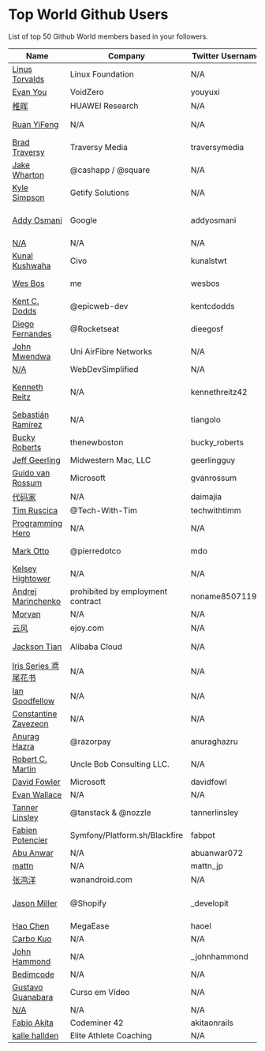 # Top World Github Users

List of top 50 Github World members based in your followers.

<!-- START TOP USERS -->
| Name | Company | Twitter Username | Location | Repositories |
|------|---------|------------------|----------|--------------|
| [Linus Torvalds](https://github.com/torvalds) | Linux Foundation | N/A | Portland, OR | 9 |
| [Evan You](https://github.com/yyx990803) | VoidZero | youyuxi | Singapore | 198 |
| [稚晖](https://github.com/peng-zhihui) | HUAWEI Research | N/A | Shanghai | 59 |
| [Ruan YiFeng](https://github.com/ruanyf) | N/A | N/A | Shanghai, China | 74 |
| [Brad Traversy](https://github.com/bradtraversy) | Traversy Media | traversymedia | Massachusetts | 310 |
| [Jake Wharton](https://github.com/JakeWharton) | @cashapp / @square | N/A | Pittsburgh, PA, USA | 151 |
| [Kyle Simpson](https://github.com/getify) | Getify Solutions | N/A | Austin, TX | 73 |
| [Addy Osmani](https://github.com/addyosmani) | Google | addyosmani | Mountain View, California | 344 |
| [N/A](https://github.com/CodeWithHarry) | N/A | N/A | N/A | 38 |
| [Kunal Kushwaha](https://github.com/kunal-kushwaha) | Civo | kunalstwt | London, UK | 47 |
| [Wes Bos](https://github.com/wesbos) | me | wesbos | Hamilton, Ontario | 412 |
| [Kent C. Dodds](https://github.com/kentcdodds) | @epicweb-dev  | kentcdodds | Salt Lake City, Utah, USA | 735 |
| [Diego Fernandes](https://github.com/diego3g) | @Rocketseat  | dieegosf | Brazil | 75 |
| [John Mwendwa](https://github.com/JohnMwendwa) | Uni AirFibre Networks | N/A | Nairobi, Kenya | 112 |
| [N/A](https://github.com/WebDevSimplified) | WebDevSimplified | N/A | Nebraska | 226 |
| [Kenneth Reitz](https://github.com/kennethreitz) | N/A | kennethreitz42 | Virginia, USA, Earth, Milky Way. | 74 |
| [Sebastián Ramírez](https://github.com/tiangolo) | N/A | tiangolo | Berlin, Germany | 73 |
| [Bucky Roberts](https://github.com/buckyroberts) | thenewboston | bucky_roberts | New York, NY | 45 |
| [Jeff Geerling](https://github.com/geerlingguy) | Midwestern Mac, LLC | geerlingguy | St. Louis, MO | 304 |
| [Guido van Rossum](https://github.com/gvanrossum) | Microsoft | gvanrossum | San Francisco Bay Area | 26 |
| [代码家](https://github.com/daimajia) | N/A | daimajia | Beijing, China | 91 |
| [Tim Ruscica](https://github.com/techwithtim) | @Tech-With-Tim  | techwithtimm | Dubai | 210 |
| [Programming Hero](https://github.com/ProgrammingHero1) | N/A | N/A | N/A | 914 |
| [Mark Otto](https://github.com/mdo) | @pierredotco  | mdo | San Francisco, CA | 32 |
| [Kelsey Hightower](https://github.com/kelseyhightower) | N/A | N/A | Washington | 195 |
| [Andrej Marinchenko](https://github.com/BEPb) | prohibited by employment contract | noname85071193 | Belarus | 43 |
| [Morvan](https://github.com/MorvanZhou) | N/A | N/A | N/A | 46 |
| [云风](https://github.com/cloudwu) | ejoy.com | N/A | China | 138 |
| [Jackson Tian](https://github.com/JacksonTian) | Alibaba Cloud | N/A | Hangzhou, China | 271 |
| [Iris Series 鸢尾花书](https://github.com/Visualize-ML) | N/A | N/A | N/A | 10 |
| [Ian Goodfellow](https://github.com/goodfeli) | N/A | N/A | Mountain View | 18 |
| [Constantine Zavezeon](https://github.com/Kwynto) | N/A | N/A | Russia | 17 |
| [Anurag Hazra](https://github.com/anuraghazra) | @razorpay | anuraghazru | India, West Bengal | 139 |
| [Robert C. Martin](https://github.com/unclebob) | Uncle Bob Consulting LLC.  | N/A | Gurnee, IL | 65 |
| [David Fowler](https://github.com/davidfowl) | Microsoft | davidfowl | Bellevue, WA | 271 |
| [Evan Wallace](https://github.com/evanw) | N/A | N/A | San Francisco | 125 |
| [Tanner Linsley](https://github.com/tannerlinsley) | @tanstack & @nozzle | tannerlinsley | Utah | 122 |
| [Fabien Potencier](https://github.com/fabpot) | Symfony/Platform.sh/Blackfire | fabpot | Paris, France | 80 |
| [Abu Anwar](https://github.com/abuanwar072) | N/A | abuanwar072 | N/A | 81 |
| [mattn](https://github.com/mattn) | N/A | mattn_jp | Osaka, Japan | 2072 |
| [张鸿洋](https://github.com/hongyangAndroid) | wanandroid.com | N/A | Beijing,China | 102 |
| [Jason Miller](https://github.com/developit) | @Shopify | _developit | Hamilton, Ontario, Canada | 343 |
| [Hao Chen](https://github.com/haoel) | MegaEase | haoel | Beijing | 24 |
| [Carbo Kuo](https://github.com/BYVoid) | N/A | N/A | New York | 44 |
| [John Hammond](https://github.com/JohnHammond) | N/A | _johnhammond | N/A | 73 |
| [Bedimcode](https://github.com/bedimcode) | N/A | N/A | Perú | 155 |
| [Gustavo Guanabara](https://github.com/professorguanabara) | Curso em Vídeo | N/A | Rio de Janeiro, Brazil | 7 |
| [N/A](https://github.com/iconfont-cn) | N/A | N/A | N/A | 0 |
| [Fabio Akita](https://github.com/akitaonrails) | Codeminer 42 | akitaonrails | Brazil | 130 |
| [kalle hallden](https://github.com/KalleHallden) | Elite Athlete Coaching | N/A | N/A | 58 |
<!-- END TOP USERS -->
